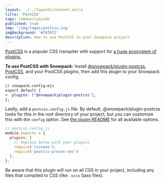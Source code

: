 ```yaml
---
layout: ../../layouts/content.astro
title: 'PostCSS'
tags: communityGuide
published: true
img: '/img/logos/postcss.svg'
imgBackground: '#f8f8f2'
description: How to use PostCSS in your Snowpack project.
---
```


[PostCSS](https://postcss.org/) is a popular CSS transpiler with support for [a huge ecosystem of plugins.](https://github.com/postcss/postcss#plugins)

**To use PostCSS with Snowpack:** Install [@snowpack/plugin-postcss](https://www.npmjs.com/package/@snowpack/plugin-postcss), [PostCSS](https://www.npmjs.com/package/postcss), and your PostCSS plugins, then add this plugin to your Snowpack config.

```diff
// snowpack.config.mjs
export default {
+  plugins: ['@snowpack/plugin-postcss'],
};
```

Lastly, add a `postcss.config.js` file. By default, @snowpack/plugin-postcss looks for this in the root directory of your project, but you can customize this with the `config` option. See [the plugin README](https://www.npmjs.com/package/@snowpack/plugin-postcss) for all available options.

```js
// postcss.config.js
module.exports = {
  plugins: [
    // Replace below with your plugins
    require('cssnano'),
    require('postcss-preset-env')
  ],
};
```

Be aware that this plugin will run on all CSS in your project, including any files that compiled to CSS (like `.scss` Sass files).
